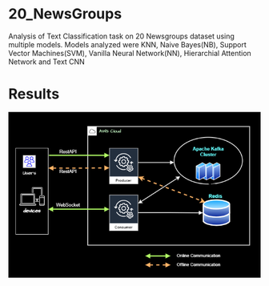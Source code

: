 # 20_NewsGroups
Analysis of Text Classification task on 20 Newsgroups dataset using multiple models. Models analyzed were KNN, Naive Bayes(NB), Support Vector Machines(SVM), Vanilla Neural Network(NN), Hierarchial Attention Network and Text CNN

# Results
![alt text](https://github.com/manikanta-72/Distributed-Multi-Room-Chat-Application/blob/main/design_image.png)
